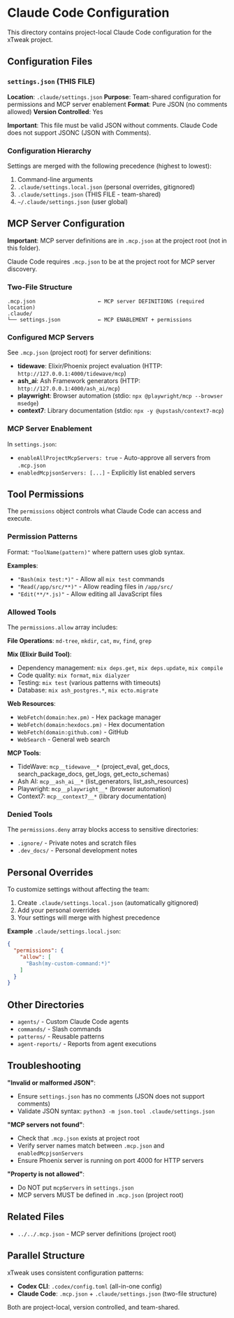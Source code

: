 # Claude Code Configuration

This directory contains project-local Claude Code configuration for the xTweak project.

## Configuration Files

### `settings.json` (THIS FILE)
**Location**: `.claude/settings.json`
**Purpose**: Team-shared configuration for permissions and MCP server enablement
**Format**: Pure JSON (no comments allowed)
**Version Controlled**: Yes

**Important**: This file must be valid JSON without comments. Claude Code does not support JSONC (JSON with Comments).

### Configuration Hierarchy

Settings are merged with the following precedence (highest to lowest):
1. Command-line arguments
2. `.claude/settings.local.json` (personal overrides, gitignored)
3. `.claude/settings.json` (THIS FILE - team-shared)
4. `~/.claude/settings.json` (user global)

## MCP Server Configuration

**Important**: MCP server definitions are in `.mcp.json` at the project root (not in this folder).

Claude Code requires `.mcp.json` to be at the project root for MCP server discovery.

### Two-File Structure

```
.mcp.json                    ← MCP server DEFINITIONS (required location)
.claude/
└── settings.json            ← MCP ENABLEMENT + permissions
```

### Configured MCP Servers

See `.mcp.json` (project root) for server definitions:

- **tidewave**: Elixir/Phoenix project evaluation (HTTP: `http://127.0.0.1:4000/tidewave/mcp`)
- **ash_ai**: Ash Framework generators (HTTP: `http://127.0.0.1:4000/ash_ai/mcp`)
- **playwright**: Browser automation (stdio: `npx @playwright/mcp --browser msedge`)
- **context7**: Library documentation (stdio: `npx -y @upstash/context7-mcp`)

### MCP Server Enablement

In `settings.json`:
- `enableAllProjectMcpServers: true` - Auto-approve all servers from `.mcp.json`
- `enabledMcpjsonServers: [...]` - Explicitly list enabled servers

## Tool Permissions

The `permissions` object controls what Claude Code can access and execute.

### Permission Patterns

Format: `"ToolName(pattern)"` where pattern uses glob syntax.

**Examples**:
- `"Bash(mix test:*)"` - Allow all `mix test` commands
- `"Read(/app/src/**)"` - Allow reading files in `/app/src/`
- `"Edit(**/*.js)"` - Allow editing all JavaScript files

### Allowed Tools

The `permissions.allow` array includes:

**File Operations**: `md-tree`, `mkdir`, `cat`, `mv`, `find`, `grep`

**Mix (Elixir Build Tool)**:
- Dependency management: `mix deps.get`, `mix deps.update`, `mix compile`
- Code quality: `mix format`, `mix dialyzer`
- Testing: `mix test` (various patterns with timeouts)
- Database: `mix ash_postgres.*`, `mix ecto.migrate`

**Web Resources**:
- `WebFetch(domain:hex.pm)` - Hex package manager
- `WebFetch(domain:hexdocs.pm)` - Hex documentation
- `WebFetch(domain:github.com)` - GitHub
- `WebSearch` - General web search

**MCP Tools**:
- TideWave: `mcp__tidewave__*` (project_eval, get_docs, search_package_docs, get_logs, get_ecto_schemas)
- Ash AI: `mcp__ash_ai__*` (list_generators, list_ash_resources)
- Playwright: `mcp__playwright__*` (browser automation)
- Context7: `mcp__context7__*` (library documentation)

### Denied Tools

The `permissions.deny` array blocks access to sensitive directories:

- `.ignore/` - Private notes and scratch files
- `.dev_docs/` - Personal development notes

## Personal Overrides

To customize settings without affecting the team:

1. Create `.claude/settings.local.json` (automatically gitignored)
2. Add your personal overrides
3. Your settings will merge with highest precedence

**Example** `.claude/settings.local.json`:
```json
{
  "permissions": {
    "allow": [
      "Bash(my-custom-command:*)"
    ]
  }
}
```

## Other Directories

- `agents/` - Custom Claude Code agents
- `commands/` - Slash commands
- `patterns/` - Reusable patterns
- `agent-reports/` - Reports from agent executions

## Troubleshooting

**"Invalid or malformed JSON"**:
- Ensure `settings.json` has no comments (JSON does not support comments)
- Validate JSON syntax: `python3 -m json.tool .claude/settings.json`

**"MCP servers not found"**:
- Check that `.mcp.json` exists at project root
- Verify server names match between `.mcp.json` and `enabledMcpjsonServers`
- Ensure Phoenix server is running on port 4000 for HTTP servers

**"Property is not allowed"**:
- Do NOT put `mcpServers` in `settings.json`
- MCP servers MUST be defined in `.mcp.json` (project root)

## Related Files

- `../../.mcp.json` - MCP server definitions (project root)

## Parallel Structure

xTweak uses consistent configuration patterns:

- **Codex CLI**: `.codex/config.toml` (all-in-one config)
- **Claude Code**: `.mcp.json` + `.claude/settings.json` (two-file structure)

Both are project-local, version controlled, and team-shared.
